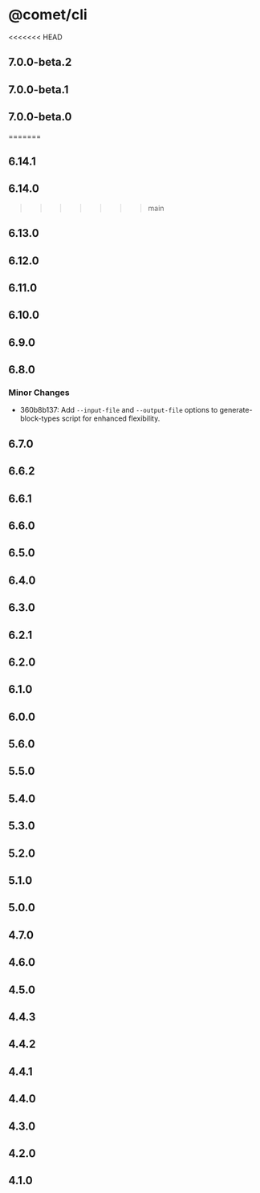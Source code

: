 # @comet/cli

<<<<<<< HEAD
## 7.0.0-beta.2

## 7.0.0-beta.1

## 7.0.0-beta.0
=======
## 6.14.1

## 6.14.0
>>>>>>> main

## 6.13.0

## 6.12.0

## 6.11.0

## 6.10.0

## 6.9.0

## 6.8.0

### Minor Changes

-   360b8b137: Add `--input-file` and `--output-file` options to generate-block-types script for enhanced flexibility.

## 6.7.0

## 6.6.2

## 6.6.1

## 6.6.0

## 6.5.0

## 6.4.0

## 6.3.0

## 6.2.1

## 6.2.0

## 6.1.0

## 6.0.0

## 5.6.0

## 5.5.0

## 5.4.0

## 5.3.0

## 5.2.0

## 5.1.0

## 5.0.0

## 4.7.0

## 4.6.0

## 4.5.0

## 4.4.3

## 4.4.2

## 4.4.1

## 4.4.0

## 4.3.0

## 4.2.0

## 4.1.0
